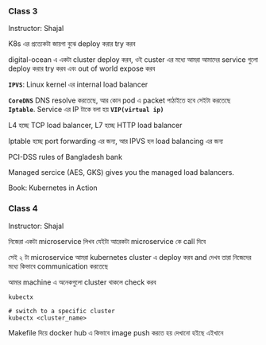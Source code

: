 
### Class 3

Instructor: Shajal

K8s এর প্রত্যেকটা জায়গা বুঝে deploy করার try করব 

digital-ocean এ একটা cluster deploy করব, ওই custer এর মধ্যে আমরা আমাদের service গুলো deploy করার try করব এবং out of world expose করব    


**`IPVS`**: Linux kernel এর internal load balancer

**`CoreDNS`** DNS resolve করতেছে, আর কোন pod এ packet পাঠাইতে হবে সেইটা করতেছে **`Iptable`**. Service এর IP টাকে বলা হয় **`VIP(virtual ip)`**

L4 হচ্ছে TCP load balancer, L7 হচ্ছে HTTP load balancer

Iptable হচ্ছে port forwarding এর জন্য, আর IPVS হল load balancing এর জন্য

PCI-DSS rules of Bangladesh bank

Managed sercice (AES, GKS) gives you the managed load balancers.

Book: Kubernetes in Action



### Class 4

Instructor: Shajal

নিজেরা একটা microservice লিখব যেইটা আরেকটা microservice কে call দিবে 

সেই ২ টা microservice আমরা kubernetes cluster এ deploy করব and দেখব তারা নিজেদের মধ্যে কিভাবে communication করতেছে 

আমার machine এ অনেকগুলো cluster থাকলে check করব 

```shell
kubectx

# switch to a specific cluster
kubectx <cluster_name>
```

Makefile দিয়ে docker hub এ কিভাবে image push করতে হয় দেখানো হইছে এইখানে